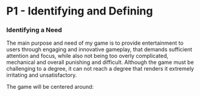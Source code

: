 # P1 - Identifying and Defining

### Identifying a Need
The main purpose and need of my game is to provide entertainment to users through engaging and innovative gameplay, that demands sufficient attention and focus, while also not being too overly complicated, mechanical and overall punishing and difficult. Although the game must be challenging to a degree, it can not reach a degree that renders it extremely irritating and unsatisfactory. 

The game will be centered around: